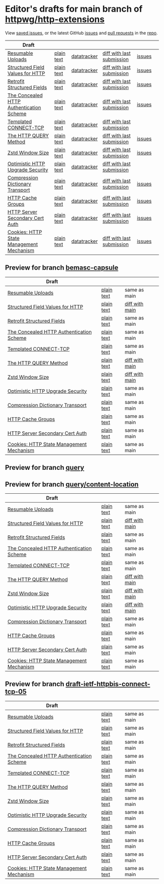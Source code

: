 # Editor's drafts for main branch of [httpwg/http-extensions](https://github.com/httpwg/http-extensions)

View [saved issues](issues.html), or the latest GitHub [issues](https://github.com/httpwg/http-extensions/issues) and [pull requests](https://github.com/httpwg/http-extensions/pulls) in the [repo](https://github.com/httpwg/http-extensions).

| Draft |     |     |     |     |     |
| ----- | --- | --- | --- | --- | --- |
| [Resumable Uploads](./draft-ietf-httpbis-resumable-upload.html "Resumable Uploads for HTTP (HTML)") | [plain text](./draft-ietf-httpbis-resumable-upload.txt "Resumable Uploads for HTTP (Text)") | [datatracker](https://datatracker.ietf.org/doc/draft-ietf-httpbis-resumable-upload "Datatracker for draft-ietf-httpbis-resumable-upload") | [diff with last submission](https://author-tools.ietf.org/api/iddiff?doc_1=draft-ietf-httpbis-resumable-upload&url_2=https://httpwg.github.io/http-extensions/draft-ietf-httpbis-resumable-upload.txt) | [issues](https://github.com/httpwg/http-extensions/labels/resumable-upload) |
| [Structured Field Values for HTTP](./draft-ietf-httpbis-sfbis.html "Structured Field Values for HTTP (HTML)") | [plain text](./draft-ietf-httpbis-sfbis.txt "Structured Field Values for HTTP (Text)") | [datatracker](https://datatracker.ietf.org/doc/draft-ietf-httpbis-sfbis "Datatracker for draft-ietf-httpbis-sfbis") | [diff with last submission](https://author-tools.ietf.org/api/iddiff?doc_1=draft-ietf-httpbis-sfbis&url_2=https://httpwg.github.io/http-extensions/draft-ietf-httpbis-sfbis.txt) | [issues](https://github.com/httpwg/http-extensions/labels/header-structure) |
| [Retrofit Structured Fields](./draft-ietf-httpbis-retrofit.html "Retrofit Structured Fields for HTTP (HTML)") | [plain text](./draft-ietf-httpbis-retrofit.txt "Retrofit Structured Fields for HTTP (Text)") | [datatracker](https://datatracker.ietf.org/doc/draft-ietf-httpbis-retrofit "Datatracker for draft-ietf-httpbis-retrofit") | [diff with last submission](https://author-tools.ietf.org/api/iddiff?doc_1=draft-ietf-httpbis-retrofit&url_2=https://httpwg.github.io/http-extensions/draft-ietf-httpbis-retrofit.txt) | [issues](https://github.com/httpwg/http-extensions/labels/retrofit) |
| [The Concealed HTTP Authentication Scheme](./draft-ietf-httpbis-unprompted-auth.html "The Concealed HTTP Authentication Scheme (HTML)") | [plain text](./draft-ietf-httpbis-unprompted-auth.txt "The Concealed HTTP Authentication Scheme (Text)") | [datatracker](https://datatracker.ietf.org/doc/draft-ietf-httpbis-unprompted-auth "Datatracker for draft-ietf-httpbis-unprompted-auth") | [diff with last submission](https://author-tools.ietf.org/api/iddiff?doc_1=draft-ietf-httpbis-unprompted-auth&url_2=https://httpwg.github.io/http-extensions/draft-ietf-httpbis-unprompted-auth.txt) | [issues](https://github.com/httpwg/http-extensions/labels/unprompted-auth) |
| [Templated CONNECT-TCP](./draft-ietf-httpbis-connect-tcp.html "Template-Driven HTTP CONNECT Proxying for TCP (HTML)") | [plain text](./draft-ietf-httpbis-connect-tcp.txt "Template-Driven HTTP CONNECT Proxying for TCP (Text)") | [datatracker](https://datatracker.ietf.org/doc/draft-ietf-httpbis-connect-tcp "Datatracker for draft-ietf-httpbis-connect-tcp") | [diff with last submission](https://author-tools.ietf.org/api/iddiff?doc_1=draft-ietf-httpbis-connect-tcp&url_2=https://httpwg.github.io/http-extensions/draft-ietf-httpbis-connect-tcp.txt) |  |
| [The HTTP QUERY Method](./draft-ietf-httpbis-safe-method-w-body.html "The HTTP QUERY Method (HTML)") | [plain text](./draft-ietf-httpbis-safe-method-w-body.txt "The HTTP QUERY Method (Text)") | [datatracker](https://datatracker.ietf.org/doc/draft-ietf-httpbis-safe-method-w-body "Datatracker for draft-ietf-httpbis-safe-method-w-body") | [diff with last submission](https://author-tools.ietf.org/api/iddiff?doc_1=draft-ietf-httpbis-safe-method-w-body&url_2=https://httpwg.github.io/http-extensions/draft-ietf-httpbis-safe-method-w-body.txt) | [issues](https://github.com/httpwg/http-extensions/labels/safe-method-w-body) |
| [Zstd Window Size](./draft-ietf-httpbis-zstd-window-size.html "Window Sizing for Zstandard Content Encoding (HTML)") | [plain text](./draft-ietf-httpbis-zstd-window-size.txt "Window Sizing for Zstandard Content Encoding (Text)") | [datatracker](https://datatracker.ietf.org/doc/draft-ietf-httpbis-zstd-window-size "Datatracker for draft-ietf-httpbis-zstd-window-size") | [diff with last submission](https://author-tools.ietf.org/api/iddiff?doc_1=draft-ietf-httpbis-zstd-window-size&url_2=https://httpwg.github.io/http-extensions/draft-ietf-httpbis-zstd-window-size.txt) | [issues](https://github.com/httpwg/http-extensions/labels/zstd-window-size) |
| [Optimistic HTTP Upgrade Security](./draft-ietf-httpbis-optimistic-upgrade.html "Security Considerations for Optimistic Use of HTTP Upgrade (HTML)") | [plain text](./draft-ietf-httpbis-optimistic-upgrade.txt "Security Considerations for Optimistic Use of HTTP Upgrade (Text)") | [datatracker](https://datatracker.ietf.org/doc/draft-ietf-httpbis-optimistic-upgrade "Datatracker for draft-ietf-httpbis-optimistic-upgrade") | [diff with last submission](https://author-tools.ietf.org/api/iddiff?doc_1=draft-ietf-httpbis-optimistic-upgrade&url_2=https://httpwg.github.io/http-extensions/draft-ietf-httpbis-optimistic-upgrade.txt) |  |
| [Compression Dictionary Transport](./draft-ietf-httpbis-compression-dictionary.html "Compression Dictionary Transport (HTML)") | [plain text](./draft-ietf-httpbis-compression-dictionary.txt "Compression Dictionary Transport (Text)") | [datatracker](https://datatracker.ietf.org/doc/draft-ietf-httpbis-compression-dictionary "Datatracker for draft-ietf-httpbis-compression-dictionary") | [diff with last submission](https://author-tools.ietf.org/api/iddiff?doc_1=draft-ietf-httpbis-compression-dictionary&url_2=https://httpwg.github.io/http-extensions/draft-ietf-httpbis-compression-dictionary.txt) | [issues](https://github.com/httpwg/http-extensions/labels/compression-dictionary) |
| [HTTP Cache Groups](./draft-ietf-httpbis-cache-groups.html "HTTP Cache Groups (HTML)") | [plain text](./draft-ietf-httpbis-cache-groups.txt "HTTP Cache Groups (Text)") | [datatracker](https://datatracker.ietf.org/doc/draft-ietf-httpbis-cache-groups "Datatracker for draft-ietf-httpbis-cache-groups") | [diff with last submission](https://author-tools.ietf.org/api/iddiff?doc_1=draft-ietf-httpbis-cache-groups&url_2=https://httpwg.github.io/http-extensions/draft-ietf-httpbis-cache-groups.txt) | [issues](https://github.com/httpwg/http-extensions/labels/cache-groups) |
| [HTTP Server Secondary Cert Auth](./draft-ietf-httpbis-secondary-server-certs.html "Secondary Certificate Authentication of HTTP Servers (HTML)") | [plain text](./draft-ietf-httpbis-secondary-server-certs.txt "Secondary Certificate Authentication of HTTP Servers (Text)") | [datatracker](https://datatracker.ietf.org/doc/draft-ietf-httpbis-secondary-server-certs "Datatracker for draft-ietf-httpbis-secondary-server-certs") | [diff with last submission](https://author-tools.ietf.org/api/iddiff?doc_1=draft-ietf-httpbis-secondary-server-certs&url_2=https://httpwg.github.io/http-extensions/draft-ietf-httpbis-secondary-server-certs.txt) | [issues](https://github.com/httpwg/http-extensions/labels/secondary-server-certs) |
| [Cookies: HTTP State Management Mechanism](./draft-ietf-httpbis-rfc6265bis.html "Cookies: HTTP State Management Mechanism (HTML)") | [plain text](./draft-ietf-httpbis-rfc6265bis.txt "Cookies: HTTP State Management Mechanism (Text)") | [datatracker](https://datatracker.ietf.org/doc/draft-ietf-httpbis-rfc6265bis "Datatracker for draft-ietf-httpbis-rfc6265bis") | [diff with last submission](https://author-tools.ietf.org/api/iddiff?doc_1=draft-ietf-httpbis-rfc6265bis&url_2=https://httpwg.github.io/http-extensions/draft-ietf-httpbis-rfc6265bis.txt) | [issues](https://github.com/httpwg/http-extensions/labels/6265bis) |

## Preview for branch [bemasc-capsule](bemasc-capsule)

| Draft |     |     |     |
| ----- | --- | --- | --- |
| [Resumable Uploads](bemasc-capsule/draft-ietf-httpbis-resumable-upload.html "Resumable Uploads for HTTP (HTML)") | [plain text](bemasc-capsule/draft-ietf-httpbis-resumable-upload.txt "Resumable Uploads for HTTP (Text)") | same as main |
| [Structured Field Values for HTTP](bemasc-capsule/draft-ietf-httpbis-sfbis.html "Structured Field Values for HTTP (HTML)") | [plain text](bemasc-capsule/draft-ietf-httpbis-sfbis.txt "Structured Field Values for HTTP (Text)") | [diff with main](https://author-tools.ietf.org/api/iddiff?url_1=https://httpwg.github.io/http-extensions/draft-ietf-httpbis-sfbis.txt&url_2=https://httpwg.github.io/http-extensions/bemasc-capsule/draft-ietf-httpbis-sfbis.txt) |
| [Retrofit Structured Fields](bemasc-capsule/draft-ietf-httpbis-retrofit.html "Retrofit Structured Fields for HTTP (HTML)") | [plain text](bemasc-capsule/draft-ietf-httpbis-retrofit.txt "Retrofit Structured Fields for HTTP (Text)") | same as main |
| [The Concealed HTTP Authentication Scheme](bemasc-capsule/draft-ietf-httpbis-unprompted-auth.html "The Concealed HTTP Authentication Scheme (HTML)") | [plain text](bemasc-capsule/draft-ietf-httpbis-unprompted-auth.txt "The Concealed HTTP Authentication Scheme (Text)") | same as main |
| [Templated CONNECT-TCP](bemasc-capsule/draft-ietf-httpbis-connect-tcp.html "Template-Driven HTTP CONNECT Proxying for TCP (HTML)") | [plain text](bemasc-capsule/draft-ietf-httpbis-connect-tcp.txt "Template-Driven HTTP CONNECT Proxying for TCP (Text)") | same as main |
| [The HTTP QUERY Method](bemasc-capsule/draft-ietf-httpbis-safe-method-w-body.html "The HTTP QUERY Method (HTML)") | [plain text](bemasc-capsule/draft-ietf-httpbis-safe-method-w-body.txt "The HTTP QUERY Method (Text)") | [diff with main](https://author-tools.ietf.org/api/iddiff?url_1=https://httpwg.github.io/http-extensions/draft-ietf-httpbis-safe-method-w-body.txt&url_2=https://httpwg.github.io/http-extensions/bemasc-capsule/draft-ietf-httpbis-safe-method-w-body.txt) |
| [Zstd Window Size](bemasc-capsule/draft-ietf-httpbis-zstd-window-size.html "Window Sizing for Zstandard Content Encoding (HTML)") | [plain text](bemasc-capsule/draft-ietf-httpbis-zstd-window-size.txt "Window Sizing for Zstandard Content Encoding (Text)") | [diff with main](https://author-tools.ietf.org/api/iddiff?url_1=https://httpwg.github.io/http-extensions/draft-ietf-httpbis-zstd-window-size.txt&url_2=https://httpwg.github.io/http-extensions/bemasc-capsule/draft-ietf-httpbis-zstd-window-size.txt) |
| [Optimistic HTTP Upgrade Security](bemasc-capsule/draft-ietf-httpbis-optimistic-upgrade.html "Security Considerations for Optimistic Use of HTTP Upgrade (HTML)") | [plain text](bemasc-capsule/draft-ietf-httpbis-optimistic-upgrade.txt "Security Considerations for Optimistic Use of HTTP Upgrade (Text)") | same as main |
| [Compression Dictionary Transport](bemasc-capsule/draft-ietf-httpbis-compression-dictionary.html "Compression Dictionary Transport (HTML)") | [plain text](bemasc-capsule/draft-ietf-httpbis-compression-dictionary.txt "Compression Dictionary Transport (Text)") | same as main |
| [HTTP Cache Groups](bemasc-capsule/draft-ietf-httpbis-cache-groups.html "HTTP Cache Groups (HTML)") | [plain text](bemasc-capsule/draft-ietf-httpbis-cache-groups.txt "HTTP Cache Groups (Text)") | same as main |
| [HTTP Server Secondary Cert Auth](bemasc-capsule/draft-ietf-httpbis-secondary-server-certs.html "Secondary Certificate Authentication of HTTP Servers (HTML)") | [plain text](bemasc-capsule/draft-ietf-httpbis-secondary-server-certs.txt "Secondary Certificate Authentication of HTTP Servers (Text)") | same as main |
| [Cookies: HTTP State Management Mechanism](bemasc-capsule/draft-ietf-httpbis-rfc6265bis.html "Cookies: HTTP State Management Mechanism (HTML)") | [plain text](bemasc-capsule/draft-ietf-httpbis-rfc6265bis.txt "Cookies: HTTP State Management Mechanism (Text)") | same as main |

## Preview for branch [query](query)

## Preview for branch [query/content-location](query/content-location)

| Draft |     |     |     |
| ----- | --- | --- | --- |
| [Resumable Uploads](query/content-location/draft-ietf-httpbis-resumable-upload.html "Resumable Uploads for HTTP (HTML)") | [plain text](query/content-location/draft-ietf-httpbis-resumable-upload.txt "Resumable Uploads for HTTP (Text)") | same as main |
| [Structured Field Values for HTTP](query/content-location/draft-ietf-httpbis-sfbis.html "Structured Field Values for HTTP (HTML)") | [plain text](query/content-location/draft-ietf-httpbis-sfbis.txt "Structured Field Values for HTTP (Text)") | [diff with main](https://author-tools.ietf.org/api/iddiff?url_1=https://httpwg.github.io/http-extensions/draft-ietf-httpbis-sfbis.txt&url_2=https://httpwg.github.io/http-extensions/query/content-location/draft-ietf-httpbis-sfbis.txt) |
| [Retrofit Structured Fields](query/content-location/draft-ietf-httpbis-retrofit.html "Retrofit Structured Fields for HTTP (HTML)") | [plain text](query/content-location/draft-ietf-httpbis-retrofit.txt "Retrofit Structured Fields for HTTP (Text)") | same as main |
| [The Concealed HTTP Authentication Scheme](query/content-location/draft-ietf-httpbis-unprompted-auth.html "The Concealed HTTP Authentication Scheme (HTML)") | [plain text](query/content-location/draft-ietf-httpbis-unprompted-auth.txt "The Concealed HTTP Authentication Scheme (Text)") | same as main |
| [Templated CONNECT-TCP](query/content-location/draft-ietf-httpbis-connect-tcp.html "Template-Driven HTTP CONNECT Proxying for TCP (HTML)") | [plain text](query/content-location/draft-ietf-httpbis-connect-tcp.txt "Template-Driven HTTP CONNECT Proxying for TCP (Text)") | same as main |
| [The HTTP QUERY Method](query/content-location/draft-ietf-httpbis-safe-method-w-body.html "The HTTP QUERY Method (HTML)") | [plain text](query/content-location/draft-ietf-httpbis-safe-method-w-body.txt "The HTTP QUERY Method (Text)") | [diff with main](https://author-tools.ietf.org/api/iddiff?url_1=https://httpwg.github.io/http-extensions/draft-ietf-httpbis-safe-method-w-body.txt&url_2=https://httpwg.github.io/http-extensions/query/content-location/draft-ietf-httpbis-safe-method-w-body.txt) |
| [Zstd Window Size](query/content-location/draft-ietf-httpbis-zstd-window-size.html "Window Sizing for Zstandard Content Encoding (HTML)") | [plain text](query/content-location/draft-ietf-httpbis-zstd-window-size.txt "Window Sizing for Zstandard Content Encoding (Text)") | [diff with main](https://author-tools.ietf.org/api/iddiff?url_1=https://httpwg.github.io/http-extensions/draft-ietf-httpbis-zstd-window-size.txt&url_2=https://httpwg.github.io/http-extensions/query/content-location/draft-ietf-httpbis-zstd-window-size.txt) |
| [Optimistic HTTP Upgrade Security](query/content-location/draft-ietf-httpbis-optimistic-upgrade.html "Security Considerations for Optimistic Use of HTTP Upgrade (HTML)") | [plain text](query/content-location/draft-ietf-httpbis-optimistic-upgrade.txt "Security Considerations for Optimistic Use of HTTP Upgrade (Text)") | [diff with main](https://author-tools.ietf.org/api/iddiff?url_1=https://httpwg.github.io/http-extensions/draft-ietf-httpbis-optimistic-upgrade.txt&url_2=https://httpwg.github.io/http-extensions/query/content-location/draft-ietf-httpbis-optimistic-upgrade.txt) |
| [Compression Dictionary Transport](query/content-location/draft-ietf-httpbis-compression-dictionary.html "Compression Dictionary Transport (HTML)") | [plain text](query/content-location/draft-ietf-httpbis-compression-dictionary.txt "Compression Dictionary Transport (Text)") | same as main |
| [HTTP Cache Groups](query/content-location/draft-ietf-httpbis-cache-groups.html "HTTP Cache Groups (HTML)") | [plain text](query/content-location/draft-ietf-httpbis-cache-groups.txt "HTTP Cache Groups (Text)") | same as main |
| [HTTP Server Secondary Cert Auth](query/content-location/draft-ietf-httpbis-secondary-server-certs.html "Secondary Certificate Authentication of HTTP Servers (HTML)") | [plain text](query/content-location/draft-ietf-httpbis-secondary-server-certs.txt "Secondary Certificate Authentication of HTTP Servers (Text)") | same as main |
| [Cookies: HTTP State Management Mechanism](query/content-location/draft-ietf-httpbis-rfc6265bis.html "Cookies: HTTP State Management Mechanism (HTML)") | [plain text](query/content-location/draft-ietf-httpbis-rfc6265bis.txt "Cookies: HTTP State Management Mechanism (Text)") | same as main |

## Preview for branch [draft-ietf-httpbis-connect-tcp-05](draft-ietf-httpbis-connect-tcp-05)

| Draft |     |     |     |
| ----- | --- | --- | --- |
| [Resumable Uploads](draft-ietf-httpbis-connect-tcp-05/draft-ietf-httpbis-resumable-upload.html "Resumable Uploads for HTTP (HTML)") | [plain text](draft-ietf-httpbis-connect-tcp-05/draft-ietf-httpbis-resumable-upload.txt "Resumable Uploads for HTTP (Text)") | same as main |
| [Structured Field Values for HTTP](draft-ietf-httpbis-connect-tcp-05/draft-ietf-httpbis-sfbis.html "Structured Field Values for HTTP (HTML)") | [plain text](draft-ietf-httpbis-connect-tcp-05/draft-ietf-httpbis-sfbis.txt "Structured Field Values for HTTP (Text)") | same as main |
| [Retrofit Structured Fields](draft-ietf-httpbis-connect-tcp-05/draft-ietf-httpbis-retrofit.html "Retrofit Structured Fields for HTTP (HTML)") | [plain text](draft-ietf-httpbis-connect-tcp-05/draft-ietf-httpbis-retrofit.txt "Retrofit Structured Fields for HTTP (Text)") | same as main |
| [The Concealed HTTP Authentication Scheme](draft-ietf-httpbis-connect-tcp-05/draft-ietf-httpbis-unprompted-auth.html "The Concealed HTTP Authentication Scheme (HTML)") | [plain text](draft-ietf-httpbis-connect-tcp-05/draft-ietf-httpbis-unprompted-auth.txt "The Concealed HTTP Authentication Scheme (Text)") | same as main |
| [Templated CONNECT-TCP](draft-ietf-httpbis-connect-tcp-05/draft-ietf-httpbis-connect-tcp.html "Template-Driven HTTP CONNECT Proxying for TCP (HTML)") | [plain text](draft-ietf-httpbis-connect-tcp-05/draft-ietf-httpbis-connect-tcp.txt "Template-Driven HTTP CONNECT Proxying for TCP (Text)") | same as main |
| [The HTTP QUERY Method](draft-ietf-httpbis-connect-tcp-05/draft-ietf-httpbis-safe-method-w-body.html "The HTTP QUERY Method (HTML)") | [plain text](draft-ietf-httpbis-connect-tcp-05/draft-ietf-httpbis-safe-method-w-body.txt "The HTTP QUERY Method (Text)") | same as main |
| [Zstd Window Size](draft-ietf-httpbis-connect-tcp-05/draft-ietf-httpbis-zstd-window-size.html "Window Sizing for Zstandard Content Encoding (HTML)") | [plain text](draft-ietf-httpbis-connect-tcp-05/draft-ietf-httpbis-zstd-window-size.txt "Window Sizing for Zstandard Content Encoding (Text)") | same as main |
| [Optimistic HTTP Upgrade Security](draft-ietf-httpbis-connect-tcp-05/draft-ietf-httpbis-optimistic-upgrade.html "Security Considerations for Optimistic Use of HTTP Upgrade (HTML)") | [plain text](draft-ietf-httpbis-connect-tcp-05/draft-ietf-httpbis-optimistic-upgrade.txt "Security Considerations for Optimistic Use of HTTP Upgrade (Text)") | same as main |
| [Compression Dictionary Transport](draft-ietf-httpbis-connect-tcp-05/draft-ietf-httpbis-compression-dictionary.html "Compression Dictionary Transport (HTML)") | [plain text](draft-ietf-httpbis-connect-tcp-05/draft-ietf-httpbis-compression-dictionary.txt "Compression Dictionary Transport (Text)") | same as main |
| [HTTP Cache Groups](draft-ietf-httpbis-connect-tcp-05/draft-ietf-httpbis-cache-groups.html "HTTP Cache Groups (HTML)") | [plain text](draft-ietf-httpbis-connect-tcp-05/draft-ietf-httpbis-cache-groups.txt "HTTP Cache Groups (Text)") | same as main |
| [HTTP Server Secondary Cert Auth](draft-ietf-httpbis-connect-tcp-05/draft-ietf-httpbis-secondary-server-certs.html "Secondary Certificate Authentication of HTTP Servers (HTML)") | [plain text](draft-ietf-httpbis-connect-tcp-05/draft-ietf-httpbis-secondary-server-certs.txt "Secondary Certificate Authentication of HTTP Servers (Text)") | same as main |
| [Cookies: HTTP State Management Mechanism](draft-ietf-httpbis-connect-tcp-05/draft-ietf-httpbis-rfc6265bis.html "Cookies: HTTP State Management Mechanism (HTML)") | [plain text](draft-ietf-httpbis-connect-tcp-05/draft-ietf-httpbis-rfc6265bis.txt "Cookies: HTTP State Management Mechanism (Text)") | same as main |

